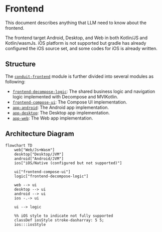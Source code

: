 # Frontend

This document describes anything that LLM need to know about the frontend.

The frontend target Android, Desktop, and Web in both Kotlin/JS and Kotlin/wasmJs. iOS platform is not supported but gradle has already configured the iOS source set, and some codes for iOS is already written.

## Structure

The [`conduit-frontend`](../../conduit-frontend) module is further divided into several modules as following:

- [`frontend-decompose-logic`](../../conduit-frontend/frontend-decompose-logic): The shared business logic and navigation logic implemented with Decompose and MVIKotlin.
- [`frontend-compose-ui`](../../conduit-frontend/frontend-compose-ui): The Compose UI implementation.
- [`app-android`](../../conduit-frontend/app-android): The Android app implementation.
- [`app-desktop`](../../conduit-frontend/app-desktop): The Desktop app implementation.
- [`app-web`](../../conduit-frontend/app-web): The Web app implementation.

## Architecture Diagram

```mermaid
flowchart TD
    web["Web/Js+Wasm"]
    desktop["Desktop/JVM"]
    android["Android/JVM"]
    ios["iOS/Native (configured but not supported)"]
    
    ui["frontend-compose-ui"]
    logic["frontend-decompose-logic"]
    
    web --> ui
    desktop --> ui
    android --> ui
    ios -.-> ui
    
    ui --> logic
    
    %% iOS style to indicate not fully supported
    classDef iosStyle stroke-dasharray: 5 5;
    ios:::iosStyle
```
